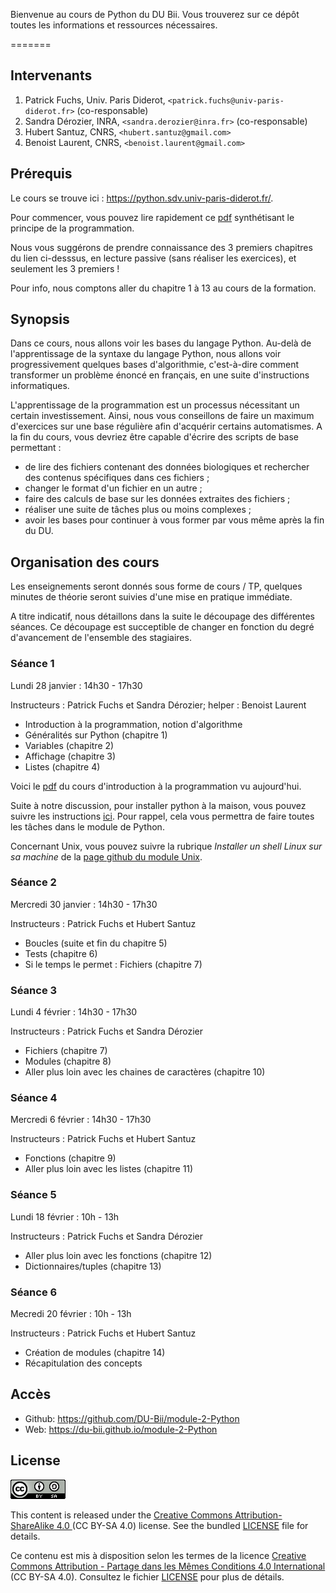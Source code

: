 Bienvenue au cours de Python du DU Bii. Vous trouverez sur ce dépôt toutes les informations et ressources nécessaires.

=======
## Intervenants

1. Patrick Fuchs, Univ. Paris Diderot, `<patrick.fuchs@univ-paris-diderot.fr>` (co-responsable)
2. Sandra Dérozier, INRA, `<sandra.derozier@inra.fr>` (co-responsable)
3. Hubert Santuz, CNRS, `<hubert.santuz@gmail.com>`
4. Benoist Laurent, CNRS, `<benoist.laurent@gmail.com>`

## Prérequis

Le cours se trouve ici : <https://python.sdv.univ-paris-diderot.fr/>.

Pour commencer, vous pouvez lire rapidement ce [pdf](intro_prog_format_donnees.pdf) synthétisant le principe de la programmation.

Nous vous suggérons de prendre connaissance des 3 premiers chapitres du lien ci-desssus, en lecture passive (sans réaliser les exercices), et seulement les 3 premiers !

Pour info, nous comptons aller du chapitre 1 à 13 au cours de la formation.

## Synopsis

Dans ce cours, nous allons voir les bases du langage Python. Au-delà de l'apprentissage de la syntaxe du langage Python, nous allons voir progressivement quelques bases d'algorithmie, c'est-à-dire comment transformer un problème énoncé en français, en une suite d'instructions informatiques.

L'apprentissage de la programmation est un processus nécessitant un certain investissement. Ainsi, nous vous conseillons de faire un maximum d'exercices sur une base régulière afin d'acquérir certains automatismes. A la fin du cours, vous devriez être capable d'écrire des scripts de base permettant :

- de lire des fichiers contenant des données biologiques et rechercher des contenus spécifiques dans ces fichiers ;
- changer le format d'un fichier en un autre ;
- faire des calculs de base sur les données extraites des fichiers ;
- réaliser une suite de tâches plus ou moins complexes ;
- avoir les bases pour continuer à vous former par vous même après la fin du DU.

## Organisation des cours

Les enseignements seront donnés sous forme de cours / TP, quelques minutes de théorie seront suivies d'une mise en pratique immédiate. 

A titre indicatif, nous détaillons dans la suite le découpage des différentes séances. Ce découpage est succeptible de changer en fonction du degré d'avancement de l'ensemble des stagiaires.

### Séance 1

Lundi 28 janvier : 14h30 - 17h30

Instructeurs : Patrick Fuchs et Sandra Dérozier; helper : Benoist Laurent

- Introduction à la programmation, notion d'algorithme
- Généralités sur Python (chapitre 1)
- Variables (chapitre 2)
- Affichage (chapitre 3)
- Listes (chapitre 4)

Voici le [pdf](intro_prog_lecture_dubii.pdf) du cours d'introduction à la programmation vu aujourd'hui.

Suite à notre discussion, pour installer python à la maison, vous pouvez suivre les instructions [ici](https://python.sdv.univ-paris-diderot.fr/#installation-de-python). Pour rappel, cela vous permettra de faire toutes les tâches dans le module de Python.

Concernant Unix, vous pouvez suivre la rubrique *Installer un shell Linux sur sa machine* de la [page github du module Unix](https://du-bii.github.io/module-1-Environnement-Unix/).

### Séance 2

Mercredi 30 janvier : 14h30 - 17h30

Instructeurs : Patrick Fuchs et Hubert Santuz

- Boucles (suite et fin du chapitre 5)
- Tests (chapitre 6)
- Si le temps le permet : Fichiers (chapitre 7)

### Séance 3

Lundi 4 février : 14h30 - 17h30

Instructeurs : Patrick Fuchs et Sandra Dérozier

- Fichiers (chapitre 7)
- Modules (chapitre 8)
- Aller plus loin avec les chaines de caractères (chapitre 10)

### Séance 4

Mercredi 6 février : 14h30 - 17h30

Instructeurs : Patrick Fuchs et Hubert Santuz

- Fonctions (chapitre 9)
- Aller plus loin avec les listes (chapitre 11)

### Séance 5

Lundi 18 février : 10h - 13h

Instructeurs : Patrick Fuchs et Sandra Dérozier

- Aller plus loin avec les fonctions (chapitre 12)
- Dictionnaires/tuples (chapitre 13)

### Séance 6

Mecredi 20 février : 10h - 13h

Instructeurs : Patrick Fuchs et Hubert Santuz

- Création de modules (chapitre 14)
- Récapitulation des concepts

## Accès

- Github: <https://github.com/DU-Bii/module-2-Python>
- Web: <https://du-bii.github.io/module-2-Python>

## License

![](img/CC-BY-SA.png)


This content is released under the [Creative Commons Attribution-ShareAlike 4.0 ](https://creativecommons.org/licenses/by-sa/4.0/deed.en) (CC BY-SA 4.0) license. See the bundled [LICENSE](LICENSE.txt) file for details.

Ce contenu est mis à disposition selon les termes de la licence [Creative Commons Attribution - Partage dans les Mêmes Conditions 4.0 International](https://creativecommons.org/licenses/by-sa/4.0/deed.fr) (CC BY-SA 4.0). Consultez le fichier [LICENSE](LICENSE.txt) pour plus de détails.
